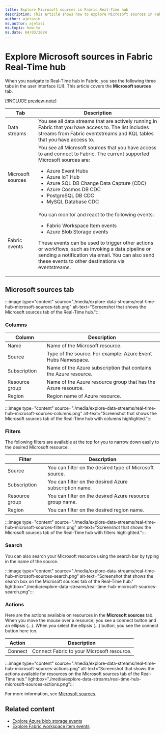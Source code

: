 ```yaml
---
title: Explore Microsoft sources in Fabric Real-Time hub
description: This article shows how to explore Microsoft sources in Fabric Real-Time hub. It provides details on the Microsoft sources tab in the Real-Time hub user interface.
author: ajetasin
ms.author: ajetasi
ms.topic: how-to
ms.date: 04/03/2024
---
```


# Explore Microsoft sources in Fabric Real-Time hub
When you navigate to Real-Time hub in Fabric, you see the following three tabs in the user interface (UI). This article covers the **Microsoft sources** tab. 

[!INCLUDE [preview-note](./includes/preview-note.md)]

| Tab | Description |
| --- | ----------- | 
| Data streams | You see all data streams that are actively running in Fabric that you have access to. The list includes streams from Fabric eventstreams and KQL tables that you have access to. | 
| Microsoft sources | You see all Microsoft sources that you have access to and connect to Fabric. The current supported Microsoft sources are: <ul><li>Azure Event Hubs</li><li>Azure IoT Hub</li><li>Azure SQL DB Change Data Capture (CDC)</li><li>Azure Cosmos DB CDC</li><li>PostgreSQL DB CDC</li><li>MySQL Database CDC</li></ul> |
| Fabric events | You can monitor and react to the following events: <ul><li>Fabric Workspace Item events</li><li>Azure Blob Storage events</li></ul><p>These events can be used to trigger other actions or workflows, such as invoking a data pipeline or sending a notification via email. You can also send these events to other destinations via eventstreams.</p> |


## Microsoft sources tab

:::image type="content" source="./media/explore-data-streams/real-time-hub-microsoft-sources-tab.png" alt-text="Screenshot that shows the Microsoft sources tab of the Real-Time hub.":::

### Columns

| Column | Description | 
| ------ | ----------- | 
| Name | Name of the Microsoft resource. |
| Source | Type of the source. For example: Azure Event Hubs Namespace. |
| Subscription | Name of the Azure subscription that contains the Azure resource. |
| Resource group | Name of the Azure resource group that has the Azure resource. | 
| Region | Region name of Azure resource. |

:::image type="content" source="./media/explore-data-streams/real-time-hub-microsoft-sources-columns.png" alt-text="Screenshot that shows the Microsoft sources tab of the Real-Time hub with columns highlighted.":::

### Filters
The following filters are available at the top for you to narrow down easily to the desired Microsoft resource: 

| Filter | Description | 
| ------ | ----------- | 
| Source | You can filter on the desired type of Microsoft source. |
| Subscription |  You can filter on the desired Azure subscription name. |
| Resource group | You can filter on the desired Azure resource group name. |
| Region | You can filter on the desired region name. |

:::image type="content" source="./media/explore-data-streams/real-time-hub-microsoft-sources-filters.png" alt-text="Screenshot that shows the Microsoft sources tab of the Real-Time hub with filters highlighted.":::

### Search
You can also search your Microsoft resource using the search bar by typing in the name of the source. 

:::image type="content" source="./media/explore-data-streams/real-time-hub-microsoft-sources-search.png" alt-text="Screenshot that shows the search box on the Microsoft sources tab of the Real-Time hub." lightbox="./media/explore-data-streams/real-time-hub-microsoft-sources-search.png":::

### Actions
Here are the actions available on resources in the **Microsoft sources** tab. When you move the mouse over a resource, you see a connect button and an ellipsis (...). When you select the ellipsis (...) button, you see the connect button here too.

| Action | Description |
| ------ | ----------- | 
| Connect | Connect Fabric to your Microsoft resource. |

:::image type="content" source="./media/explore-data-streams/real-time-hub-microsoft-sources-actions.png" alt-text="Screenshot that shows the actions available for resources on the Microsoft sources tab of the Real-Time hub." lightbox="./media/explore-data-streams/real-time-hub-microsoft-sources-actions.png":::

For more information, see [Microsoft sources](supported-sources.md#microsoft-sources).

## Related content

- [Explore Azure blob storage events](get-azure-blob-storage-events.md)
- [Explore Fabric workspace item events](create-streams-fabric-workspace-item-events.md)
